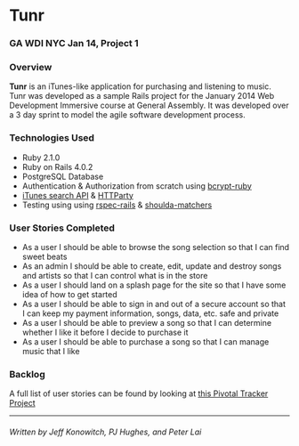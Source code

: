 # Tunr

### GA WDI NYC Jan 14, Project 1

### Overview

**Tunr** is an iTunes-like application for purchasing and listening to music. Tunr was developed as a sample Rails project for the January 2014 Web Development Immersive course at General Assembly. It was developed over a 3 day sprint to model the agile software development process.

### Technologies Used

* Ruby 2.1.0
* Ruby on Rails 4.0.2
* PostgreSQL Database
* Authentication & Authorization from scratch using [bcrypt-ruby](http://bcrypt-ruby.rubyforge.org/)
* [iTunes search API](https://www.apple.com/itunes/affiliates/resources/documentation/itunes-store-web-service-search-api.html) & [HTTParty](https://github.com/jnunemaker/httparty)
* Testing using using [rspec-rails](https://github.com/rspec/rspec-rails) & [shoulda-matchers](https://github.com/thoughtbot/shoulda-matchers)

### User Stories Completed

* As a user I should be able to browse the song selection so that I can find sweet beats
* As an admin I should be able to create, edit, update and destroy songs and artists so that I can control what is in the store
* As a user I should land on a splash page for the site so that I have some idea of how to get started
* As a user I should be able to sign in and out of a secure account so that I can keep my payment information, songs, data, etc. safe and private
* As a user I should be able to preview a song so that I can determine whether I like it before I decide to purchase it
* As a user I should be able to purchase a song so that I can manage music that I like

### Backlog

A full list of user stories can be found by looking at [this Pivotal Tracker Project](https://www.pivotaltracker.com/s/projects/1012762)

---
###### Written by Jeff Konowitch, PJ Hughes, and Peter Lai